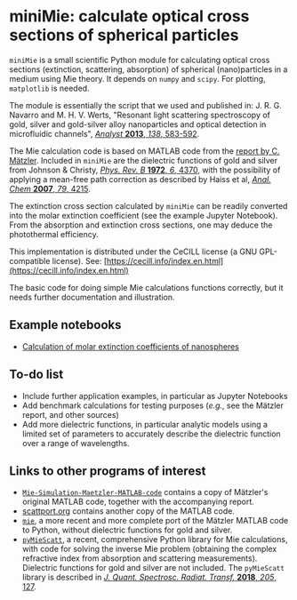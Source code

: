 # miniMie: calculate optical cross sections of spherical particles

`miniMie` is a small scientific Python module for calculating optical cross sections (extinction, scattering, absorption) of spherical (nano)particles in a medium using Mie theory. It depends on `numpy` and `scipy`. For plotting, `matplotlib` is needed. 

The module is essentially the script that we used and published in:
J. R. G. Navarro and M. H. V. Werts, "Resonant light scattering spectroscopy of gold, silver and gold-silver alloy nanoparticles and optical detection in microfluidic channels", [*Analyst* **2013**, *138*, 583-592](https://doi.org/10.1039/c2an36135c).

The Mie calculation code is based on MATLAB code from the [report by C. Mätzler](https://boris.unibe.ch/146551/1/201-1.pdf). Included in `miniMie` are the dielectric functions of gold and silver from Johnson & Christy, [*Phys. Rev. B* **1972**, *6*, 4370](https://doi.org/10.1103/PhysRevB.6.4370), with the possibility of applying a mean-free path correction as described by Haiss et al, [*Anal. Chem* **2007**, *79*, 4215](https://doi.org/10.1021/ac0702084).

The extinction cross section calculated by `miniMie` can be readily converted into the molar extinction coefficient (see the example Jupyter Notebook). From the absorption and extinction cross sections, one may deduce the photothermal efficiency.

This implementation is distributed under the CeCILL license (a GNU GPL-compatible license). See: [https://cecill.info/index.en.html](https://cecill.info/index.en.html)

The basic code for doing simple Mie calculations functions correctly, but it needs further documentation and illustration.


## Example notebooks

* [Calculation of molar extinction coefficients of nanospheres](https://github.com/mhvwerts/miniMie/blob/master/Example%20-%20Extinction%20coefficients%20of%20gold%20nanospheres.ipynb)


## To-do list

* Include further application examples, in particular as Jupyter Notebooks
* Add benchmark calculations for testing purposes (*e.g.*, see the Mätzler report, and other sources)
* Add more dielectric functions, in particular analytic models using a limited set of parameters to accurately describe the dielectric function over a range of wavelengths.


## Links to other programs of interest

* [`Mie-Simulation-Maetzler-MATLAB-code`](https://github.com/garatbeo/Mie-Simulation-Maetzler-MATLAB-code) contains a copy of Mätzler's original MATLAB code, together with the accompanying report.
* [scattport.org](https://scattport.org/index.php/programs-menu/mie-type-codes-menu/111-mie-matlab-maetzler) contains another copy of the MATLAB code.
* [`mie`](https://github.com/clegett/mie), a more recent and more complete port of the Mätzler MATLAB code to Python, without dielectric functions for gold and silver.
* [`pyMieScatt`](https://github.com/bsumlin/PyMieScatt), a recent, comprehensive Python library for Mie calculations, with code for solving the inverse Mie problem (obtaining the complex refractive index from absorption and scattering measurements). Dielectric functions for gold and silver are not included. The `pyMieScatt` library is described in [*J. Quant. Spectrosc. Radiat. Transf.* **2018**, *205*, 127](https://doi.org/10.1016/j.jqsrt.2017.10.012).
